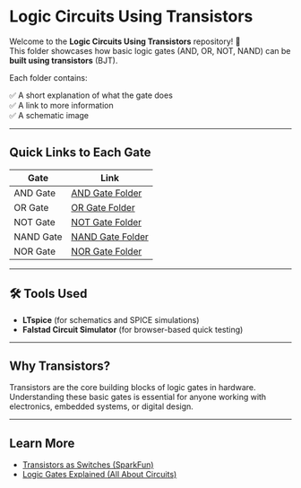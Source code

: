 
# Logic Circuits Using Transistors

Welcome to the **Logic Circuits Using Transistors** repository! 🎉  
This folder showcases how basic logic gates (AND, OR, NOT, NAND) can be **built using transistors** (BJT).

Each folder contains:

✅ A short explanation of what the gate does  
✅ A link to more information  
✅  A schematic image

---

## Quick Links to Each Gate

| Gate | Link |
|--|--|
| AND Gate | [AND Gate Folder](./AND_Gate) |
| OR Gate | [OR Gate Folder](./OR_Gate) |
| NOT Gate | [NOT Gate Folder](./NOT_Gate) |
| NAND Gate | [NAND Gate Folder](./NAND_Gate) |
| NOR Gate | [NOR Gate Folder](./NOR_Gate) |



---

## 🛠️  Tools Used

- **LTspice** (for schematics and SPICE simulations)
- **Falstad Circuit Simulator** (for browser-based quick testing)
  

---

## Why Transistors?

Transistors are the core building blocks of logic gates in hardware. Understanding these basic gates is essential for anyone working with electronics, embedded systems, or digital design.

---

## Learn More

- [Transistors as Switches (SparkFun)](https://learn.sparkfun.com/tutorials/transistors)
- [Logic Gates Explained (All About Circuits)](https://www.allaboutcircuits.com/technical-articles/using-transistors-to-create-logic-gates/)

